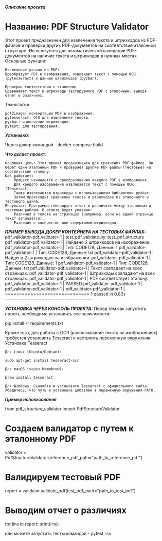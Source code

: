 ***Описание проекта***

# Название: PDF Structure Validator

Этот проект предназначен для извлечения текста и штрихкодов из PDF-файлов и проверки других PDF-документов на соответствие эталонной структуре. Используется для автоматической валидации PDF-документов на наличие текста и штрихкодов в нужных местах.
Основные функции:

    Извлечение данных из PDF:
    Преобразует PDF в изображения, извлекает текст с помощью OCR (pytesseract) и данные штрихкодов (pyzbar).

    Проверка соответствия с эталоном:
    Сравнивает текст и штрихкоды тестируемого PDF с эталонным, выводя отчёт о различиях.

Технологии:

    pdf2image: конвертация PDF в изображения.
    pytesseract: OCR для извлечения текста.
    pyzbar: извлечение штрихкодов.
    pytest: для тестирования.

***Установка:***

Через докер командой - docker-compose build


***Что делает проект:***

    Основная цель: Этот проект предназначен для сравнения PDF файлов. Он берет один эталонный PDF и проверяет другие PDF файлы (тестовые) на соответствие эталону.
    Как работает:
        Процесс начинается с преобразования каждого PDF в изображения.
        Для каждого изображения извлекается текст с помощью OCR (Tesseract).
        Также извлекаются штрихкоды с использованием библиотеки pyzbar.
        Затем происходит сравнение текста и штрихкодов из эталонного и тестового файла.
    Результат: Программа генерирует отчет о различиях между эталонным и тестовым файлом. В отчете будет указано:
        Различия в тексте на страницах (например, если на одной странице текст отличается).
        Различия в количестве или содержимом штрихкодов.

***ПРИМЕР ВЫВОДА ДОКЕР КОНТЕЙНЕРА НА ТЕСТОВЫХ ФАЙЛАХ:***
pdf_validator-pdf_validator-1  | test_pdf_validate.py::test_pdf_structure 
pdf_validator-pdf_validator-1  | Найдено 2 штрихкодов на изображении.
pdf_validator-pdf_validator-1  | Тип: CODE128, Данные: 1
pdf_validator-pdf_validator-1  | Тип: CODE128, Данные: tst
pdf_validator-pdf_validator-1  | Найдено 2 штрихкодов на изображении.
pdf_validator-pdf_validator-1  | Тип: CODE128, Данные: 1
pdf_validator-pdf_validator-1  | Тип: CODE128, Данные: tst
pdf_validator-pdf_validator-1  | Текст совпадает на всех страницах.
pdf_validator-pdf_validator-1  | Штрихкоды совпадают на всех страницах.
pdf_validator-pdf_validator-1  | PDF соответствует эталону.
pdf_validator-pdf_validator-1  | PASSED
pdf_validator-pdf_validator-1  | 
pdf_validator-pdf_validator-1  | 
pdf_validator-pdf_validator-1  | ============================== 1 passed in 0.83s ===============================


***УСТАНОВКА ЧЕРЕЗ КОНСОЛЬ ПРОЕКТА:***
Перед тем как запустить проект, необходимо установить все зависимости:

pip install -r requirements.txt

Кроме того, для работы с OCR (распознавание текста на изображениях) требуется установить Tesseract и настроить переменную окружения.
Установка Tesseract

    Для Linux (Ubuntu/Debian):

    sudo apt-get install tesseract-ocr

    Для macOS (через Homebrew):

    brew install tesseract

    Для Windows: Скачайте и установите Tesseract с официального сайта. Убедитесь, что путь к установке добавлен в переменную окружения PATH.

***Пример использования***

from pdf_structure_validator import PdfStructureValidator

# Создаем валидатор с путем к эталонному PDF
validator = PdfStructureValidator(reference_pdf_path="path_to_reference_pdf")

# Валидируем тестовый PDF
report = validator.validate_pdf(test_pdf_path="path_to_test_pdf")

# Выводим отчет о различиях
for line in report:
    print(line)

или можете запустить тесты командой - pytest -sv

